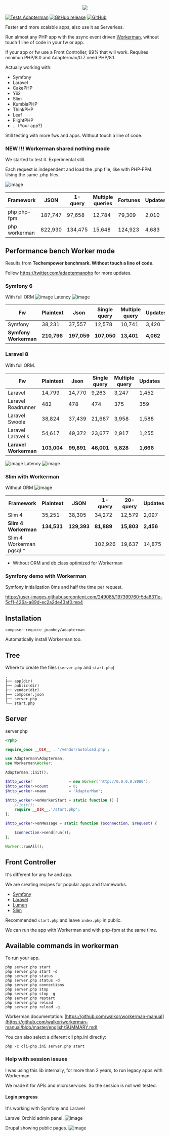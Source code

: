 <p align="center">
  <img src="https://user-images.githubusercontent.com/249085/200214022-c2c45753-368c-4e28-8415-2b3cadca9907.png" />
  
</p>

[![Tests Adapterman](https://github.com/joanhey/AdapterMan/actions/workflows/test.yml/badge.svg)](https://github.com/joanhey/AdapterMan/actions/workflows/test.yml)
[![GitHub release](https://img.shields.io/github/release/joanhey/adapterman.svg)](https://github.com/joanhey/adapterman/releases/latest)
[![GitHub](https://img.shields.io/github/license/joanhey/adapterman)](https://github.com/joanhey/AdapterMan/blob/master/LICENSE.txt)

Faster and more scalable apps, also use it as Serverless.

Run almost any PHP app with the async event driven [Workerman](https://github.com/walkor/workerman), without touch 1 line of code in your fw or app.

If your app or fw use a Front Controller, 99% that will work. Requires minimun PHP/8.0 and Adapterman/0.7 need PHP/8.1.

Actually working with:
- Symfony
- Laravel
- CakePHP
- Yii2
- Slim
- KumbiaPHP
- ThinkPHP
- Leaf
- FlightPHP
- ... (Your app?)

Still testing with more fws and apps.
Without touch a line of code.

### NEW !!! Workerman shared nothing mode
We started to test it. Experimental still.

Each request is independent and load the .php file, like with PHP-FPM.
Using the same .php files.

![image](https://user-images.githubusercontent.com/249085/209589643-5b464656-4d44-4879-9bbc-deb49582a57b.png)


Framework | JSON | 1-query | Multiple queries | Fortunes | Updates | Plaintext
-- | -- | -- | -- | -- | -- | --
php php-fpm| 187,747 | 97,658 | 12,784 | 79,309 | 2,010 | 195,283
php workerman | 822,930 | 134,475 | 15,648 | 124,923 | 4,683 | 1,161,016



## Performance bench Worker mode
Results from **Techempower benchmark.
Without touch a line of code.**

Follow https://twitter.com/adaptermanphp for more updates.


### Symfony 6
With full ORM
![image](https://user-images.githubusercontent.com/249085/209320777-13d1cc25-f350-43a4-ba2f-4db0a92c7b7a.png)
Latency
![image](https://user-images.githubusercontent.com/249085/209321052-6dab2d0e-c630-48d8-a25c-5f1906f08b8f.png)


Fw | Plaintext | Json | Single query | Multiple query | Updates | Fortunes
 -- | --| -- | -- | -- | -- | -- 
Symfony | 38,231 | 37,557 | 12,578 | 10,741 | 3,420 | 10,741
**Symfony Workerman** | **210,796** | **197,059** | **107,050** | **13,401** | **4,062** | **71,092**

### Laravel 8
With full ORM.

 Fw | Plaintext | Json | Single query | Multiple query | Updates | Fortunes
 -- | --| -- | -- | -- | -- | -- 
Laravel | 14,799 | 14,770 | 9,263 | 3,247 | 1,452 | 8,354
Laravel Roadrunner | 482 | 478 | 474 | 375 | 359 | 472
Laravel Swoole | 38,824 | 37,439 | 21,687 | 3,958 | 1,588 | 16,035 
Laravel Laravel s | 54,617 | 49,372 | 23,677 | 2,917 | 1,255 | 16,696 
**Laravel Workerman** | **103,004** | **99,891** | **46,001** | **5,828** | **1,666** | **27,158** 

![image](https://user-images.githubusercontent.com/249085/200189417-06fa658b-92c3-4c6d-a6e4-1efb3446a513.png)
Latency
![image](https://user-images.githubusercontent.com/249085/200189427-99977bb7-5910-4d17-a47c-7242e8f95f8f.png)



### Slim with Workerman
Without ORM
![image](https://user-images.githubusercontent.com/249085/201919385-ad25e41b-9887-42b7-92c0-d524a5e6aeae.png)

Framework | Plaintext | JSON | 1-query | 20-query | Updates | Fortunes 
-- | -- | -- | -- | -- | -- | --
Slim 4   | 35,251 | 38,305 | 34,272 | 12,579 | 2,097 | 32,634  
**Slim 4 Workerman** | **134,531** | **129,393** | **81,889** | **15,803** | **2,456** | **73,212** 
Slim 4 Workerman pgsql * |   |   | 102,926 | 19,637 | 14,875 | 92,752 

* Without ORM and db class optimized for Workerman

### Symfony demo with Workerman
Symfony initialization 0ms and half the time per request.

https://user-images.githubusercontent.com/249085/197399760-5da8311e-5cf1-426a-a89d-ec2a2de43af0.mp4

## Installation
```
composer require joanhey/adapterman
```
Automatically install Workerman too.

## Tree
Where to create the files (`server.php` and `start.php`)

```
.
├── app(dir)
├── public(dir)
├── vendor(dir)
├── composer.json
├── server.php
└── start.php
```

## Server
server.php
```php
<?php

require_once __DIR__ . '/vendor/autoload.php';

use Adapterman\Adapterman;
use Workerman\Worker;

Adapterman::init();

$http_worker                = new Worker('http://0.0.0.0:8080');
$http_worker->count         = 8;
$http_worker->name          = 'AdapterMan';

$http_worker->onWorkerStart = static function () {
    //init();
    require __DIR__.'/start.php';
};

$http_worker->onMessage = static function ($connection, $request) {

    $connection->send(run());
};

Worker::runAll();

```
## Front Controller

It's different for any fw and app.

We are creating recipes for popular apps and frameworks.

- [Symfony](recipes/symfony.md)
- [Laravel](recipes/laravel.md)
- [Lumen](recipes/lumen.md)
- [Slim](recipes/slim.md)

Recommended `start.php` and leave `index.php` in public.

We can run the app with Workerman and with php-fpm at the same time.


## Available commands in workerman
To run your app.

```php server.php start  ```  
```php server.php start -d  ```  
```php server.php status  ```  
```php server.php status -d  ```  
```php server.php connections```  
```php server.php stop  ```  
```php server.php stop -g  ```  
```php server.php restart  ```  
```php server.php reload  ```  
```php server.php reload -g  ```

Workerman documentation:
[https://github.com/walkor/workerman-manual](https://github.com/walkor/workerman-manual/blob/master/english/SUMMARY.md)

You can also select a diferent cli php.ini directly:

```php -c cli-php.ini server.php start```

### Help with session issues
I was using this lib internally, for more than 2 years, to run legacy apps with Workerman.

We made it for APIs and microservices. So the session is not well tested.

#### Login progress
It's working with Symfony and Laravel

Laravel Orchid admin panel.
![image](https://user-images.githubusercontent.com/249085/197333441-74fff586-b984-492f-8cd1-58fb69774b1f.png)

Drupal showing public pages.
![image](https://user-images.githubusercontent.com/249085/197333512-0f840436-399f-4000-b9af-e6a05a7d30b2.png)

